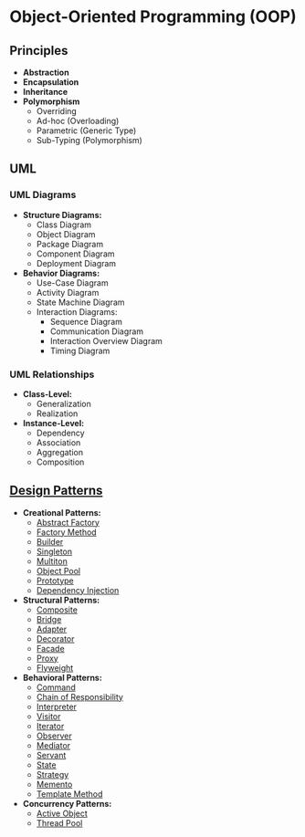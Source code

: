 # Object-Oriented Programming (OOP)

## Principles

  - **Abstraction**
  - **Encapsulation**
  - **Inheritance**
  - **Polymorphism**
    - Overriding
    - Ad-hoc (Overloading)
    - Parametric (Generic Type)
    - Sub-Typing (Polymorphism)


## UML

### UML Diagrams

  - **Structure Diagrams:**
    - Class Diagram
    - Object Diagram
    - Package Diagram
    - Component Diagram
    - Deployment Diagram
  - **Behavior Diagrams:**
    - Use-Case Diagram
    - Activity Diagram
    - State Machine Diagram
    - Interaction Diagrams:
      - Sequence Diagram
      - Communication Diagram
      - Interaction Overview Diagram
      - Timing Diagram

### UML Relationships

  - **Class-Level:**
    - Generalization
    - Realization
  - **Instance-Level:**
    - Dependency
    - Association
    - Aggregation
    - Composition


## [Design Patterns](https://en.wikipedia.org/wiki/Software_design_pattern)

  - **Creational Patterns:**
    - [Abstract Factory](https://en.wikipedia.org/wiki/Abstract_factory_pattern)
    - [Factory Method](https://en.wikipedia.org/wiki/Factory_method_pattern)
    - [Builder](https://en.wikipedia.org/wiki/Builder_pattern)
    - [Singleton](https://en.wikipedia.org/wiki/Singleton_pattern)
    - [Multiton](https://en.wikipedia.org/wiki/Multiton_pattern)
    - [Object Pool](https://en.wikipedia.org/wiki/Object_pool_pattern)
    - [Prototype](https://en.wikipedia.org/wiki/Prototype_pattern)
    - [Dependency Injection](https://en.wikipedia.org/wiki/Dependency_injection)
  - **Structural Patterns:**
    - [Composite](https://en.wikipedia.org/wiki/Composite_pattern)
    - [Bridge](https://en.wikipedia.org/wiki/Bridge_pattern)
    - [Adapter](https://en.wikipedia.org/wiki/Adapter_pattern)
    - [Decorator](https://en.wikipedia.org/wiki/Decorator_pattern)
    - [Facade](https://en.wikipedia.org/wiki/Facade_pattern)
    - [Proxy](https://en.wikipedia.org/wiki/Proxy_pattern)
    - [Flyweight](https://en.wikipedia.org/wiki/Flyweight_pattern)
  - **Behavioral Patterns:**
    - [Command](https://en.wikipedia.org/wiki/Command_pattern)
    - [Chain of Responsibility](https://en.wikipedia.org/wiki/Chain_of_responsibility_pattern)
    - [Interpreter](https://en.wikipedia.org/wiki/Interpreter_pattern)
    - [Visitor](https://en.wikipedia.org/wiki/Visitor_pattern)
    - [Iterator](https://en.wikipedia.org/wiki/Iterator_pattern)
    - [Observer](https://en.wikipedia.org/wiki/Observer_pattern)
    - [Mediator](https://en.wikipedia.org/wiki/Mediator_pattern)
    - [Servant](https://en.wikipedia.org/wiki/Servant_(design_pattern))
    - [State](https://en.wikipedia.org/wiki/State_pattern)
    - [Strategy](https://en.wikipedia.org/wiki/Strategy_pattern)
    - [Memento](https://en.wikipedia.org/wiki/Memento_pattern)
    - [Template Method](https://en.wikipedia.org/wiki/Template_method_pattern)
  - **Concurrency Patterns:**
    - [Active Object](https://en.wikipedia.org/wiki/Active_object)
    - [Thread Pool](https://en.wikipedia.org/wiki/Thread_pool_pattern)

